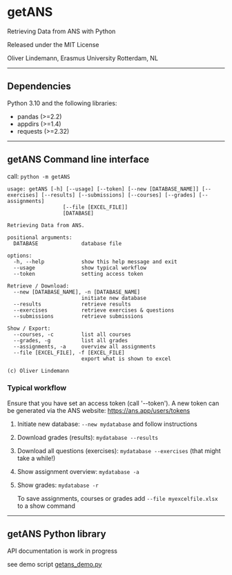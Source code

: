 # getANS

Retrieving Data from ANS with Python

Released under the MIT License

Oliver Lindemann, Erasmus University Rotterdam, NL

---

## Dependencies

Python 3.10 and the following libraries:
* pandas (>=2.2)
* appdirs (>=1.4)
* requests (>=2.32)

---

## getANS Command line interface

call: `python -m getANS`

```
usage: getANS [-h] [--usage] [--token] [--new [DATABASE_NAME]] [--exercises] [--results] [--submissions] [--courses] [--grades] [--assignments]
                  [--file [EXCEL_FILE]]
                  [DATABASE]

Retrieving Data from ANS.

positional arguments:
  DATABASE              database file

options:
  -h, --help            show this help message and exit
  --usage               show typical workflow
  --token               setting access token

Retrieve / Download:
  --new [DATABASE_NAME], -n [DATABASE_NAME]
                        initiate new database
  --results             retrieve results
  --exercises           retrieve exercises & questions
  --submissions         retrieve submissions

Show / Export:
  --courses, -c         list all courses
  --grades, -g          list all grades
  --assignments, -a     overview all assignments
  --file [EXCEL_FILE], -f [EXCEL_FILE]
                        export what is shown to excel

(c) Oliver Lindemann
```

### Typical workflow

Ensure that you have set an access token (call '--token'). A new token can be generated via the ANS website:
https://ans.app/users/tokens


1) Initiate new database:
        `--new mydatabase` and follow instructions
2) Download grades  (results):
        `mydatabase --results`
3) Download all questions (exercises):
        `mydatabase --exercises` (that might take a while!)
4) Show assignment overview:
        `mydatabase -a`
5) Show grades:
        `mydatabase -r`

   To save assignments, courses or grades add `--file myexcelfile.xlsx`
   to a show command

---

## getANS Python library

API documentation is work in progress

see demo script [getans_demo.py](getans_demo.py)
